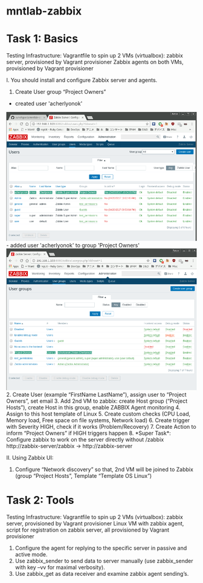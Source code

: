 # mntlab-zabbix

# Task 1: Basics

Testing Infrastructure:
Vagrantfile to spin up 2 VMs (virtualbox): zabbix server, provisioned by Vagrant provisioner
Zabbix agents on both VMs, provisioned by Vagrant provisioner

I. You should install and configure Zabbix server and agents.

1. Create User group “Project Owners”
- created user 'acherlyonok'
<img src="report/1.1.png">
- added user 'acherlyonok' to group 'Project Owners'
<img src="report/1.2.png">
2. Create User (example “FirstName LastName”), assign user to “Project Owners”, set email
3. Add 2nd VM to zabbix: create Host group (“Project Hosts”), create Host in this group, enable ZABBIX Agent monitoring
4. Assign to this host template of Linux 
5. Create custom checks (CPU Load, Memory load, Free space on file systems, Network load)
6. Create trigger with Severity HIGH, check if it works (Problem/Recovery)
7. Create Action to inform “Project Owners” if HIGH triggers happen
8. *Super Task*: Configure zabbix to work on the server directly without /zabbix 
http://zabbix-server/zabbix -> http://zabbix-server

II. Using Zabbix UI:
1. Configure “Network discovery” so that, 2nd VM will be joined to Zabbix (group “Project Hosts”, Template “Template OS Linux”)

# Task 2: Tools

Testing Infrastructure:
Vagrantfile to spin up 2 VMs (virtualbox): zabbix server, provisioned by Vagrant provisioner
Linux VM with zabbix agent, script for registration on zabbix server, all provisioned by Vagrant provisioner

1. Configure the agent for replying to the specific server in passive and active mode.
2. Use zabbix_sender to send data to server manually (use zabbix_sender with key –vv for maximal verbosity).
3. Use zabbix_get as data receiver and examine zabbix agent sending’s. 
